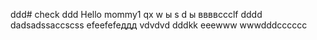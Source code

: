 ddd# check
ddd
Hello mommy1
qx
w
ы
s
d
ы
ввввccclf
dddd
dadsadssaccscss
efeefefeддд
vdvdvd
dddkk
eeewww
wwwdddcccccc

